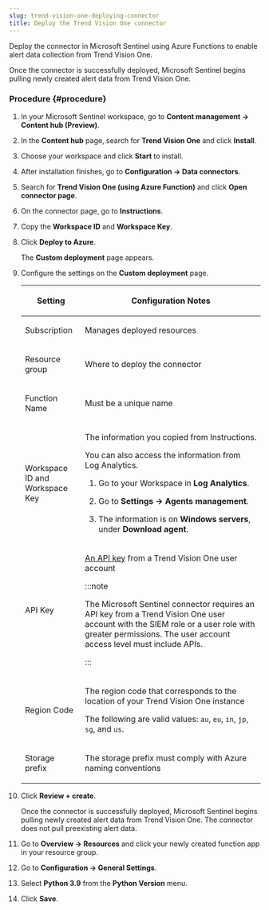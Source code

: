 ```yaml
---
slug: trend-vision-one-deploying-connector
title: Deploy the Trend Vision One connector
---
```


Deploy the connector in Microsoft Sentinel using Azure Functions to enable alert data collection from Trend Vision One.

Once the connector is successfully deployed, Microsoft Sentinel begins pulling newly created alert data from Trend Vision One.

### Procedure {#procedure}

1.  In your Microsoft Sentinel workspace, go to **Content management → Content hub (Preview)**.

2.  In the **Content hub** page, search for **Trend Vision One** and click **Install**.

3.  Choose your workspace and click **Start** to install.

4.  After installation finishes, go to **Configuration → Data connectors**.

5.  Search for **Trend Vision One (using Azure Function)** and click **Open connector page**.

6.  On the connector page, go to **Instructions**.

7.  Copy the **Workspace ID** and **Workspace Key**.

8.  Click **Deploy to Azure**.

    The **Custom deployment** page appears.

9.  Configure the settings on the **Custom deployment** page.

    <table>
    <colgroup>
    <col style="width: 25%" />
    <col style="width: 75%" />
    </colgroup>
    <thead>
    <tr>
    <th><p>Setting</p></th>
    <th><p>Configuration Notes</p></th>
    </tr>
    </thead>
    <tbody>
    <tr>
    <td><p>Subscription</p></td>
    <td><p>Manages deployed resources</p></td>
    </tr>
    <tr>
    <td><p>Resource group</p></td>
    <td><p>Where to deploy the connector</p></td>
    </tr>
    <tr>
    <td><p>Function Name</p></td>
    <td><p>Must be a unique name</p></td>
    </tr>
    <tr>
    <td><p>Workspace ID and Workspace Key</p></td>
    <td><p>The information you copied from Instructions.</p>
    <p>You can also access the information from Log Analytics.</p>
    <ol>
    <li><p>Go to your Workspace in <strong>Log Analytics</strong>.</p></li>
    <li><p>Go to <strong>Settings → Agents management</strong>.</p></li>
    <li><p>The information is on <strong>Windows servers</strong>, under <strong>Download agent</strong>.</p></li>
    </ol></td>
    </tr>
    <tr>
    <td><p>API Key</p></td>
    <td><p><a href="trend-vision-one-api-keys-third-party-apps">An API key</a> from a Trend Vision One user account</p>
    

    :::note
    
    <p>The Microsoft Sentinel connector requires an API key from a Trend Vision One user account with the SIEM role or a user role with greater permissions. The user account access level must include APIs.</p>
    

    :::

    </td>
    </tr>
    <tr>
    <td><p>Region Code</p></td>
    <td><p>The region code that corresponds to the location of your Trend Vision One instance</p>
    <p>The following are valid values: <code>au</code>, <code>eu</code>, <code>in</code>, <code>jp</code>, <code>sg</code>, and <code>us</code>.</p></td>
    </tr>
    <tr>
    <td><p>Storage prefix</p></td>
    <td><p>The storage prefix must comply with Azure naming conventions</p></td>
    </tr>
    </tbody>
    </table>

10. Click **Review + create**.

    Once the connector is successfully deployed, Microsoft Sentinel begins pulling newly created alert data from Trend Vision One. The connector does not pull preexisting alert data.

11. Go to **Overview → Resources** and click your newly created function app in your resource group.

12. Go to **Configuration → General Settings**.

13. Select **Python 3.9** from the **Python Version** menu.

14. Click **Save**.
